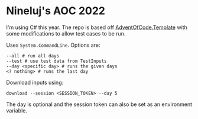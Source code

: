 # Nineluj's AOC 2022

I'm using C# this year. The repo is based off [AdventOfCode.Template](https://github.com/eduherminio/AdventOfCode.Template) with some
modifications to allow test cases to be run.

Uses `System.CommandLine`. Options are:
```shell
--all # run all days
--test # use test data from TestInputs
--day <specific day> # runs the given days
<? nothing> # runs the last day
```

Download inputs using:
```shell
download --session <SESSION_TOKEN> --day 5
```
The day is optional and the session token can also be set as an
environment variable.